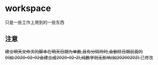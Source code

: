 # workspace
只是一些工作上用到的一些东西

## 注意
~~​	建立明天文件夹的脚本在明天日期为单数,且有分隔符时,会删除日期前面的0(如:2020-02-02会建立成2020-02-2),纯数字则无影响(如20200202).~~已修改
